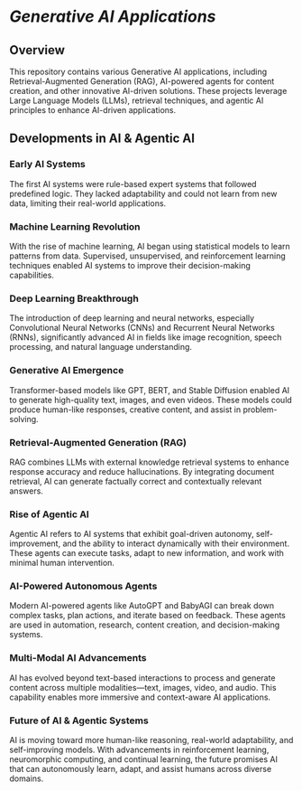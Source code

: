 # *Generative AI Applications*
## **Overview**  
This repository contains various Generative AI applications, including Retrieval-Augmented Generation (RAG), AI-powered agents for content creation, and other innovative AI-driven solutions. These projects leverage Large Language Models (LLMs), retrieval techniques, and agentic AI principles to enhance AI-driven applications.  

## **Developments in AI & Agentic AI**  

### **Early AI Systems**  
The first AI systems were rule-based expert systems that followed predefined logic. They lacked adaptability and could not learn from new data, limiting their real-world applications.  

### **Machine Learning Revolution**  
With the rise of machine learning, AI began using statistical models to learn patterns from data. Supervised, unsupervised, and reinforcement learning techniques enabled AI systems to improve their decision-making capabilities.  

### **Deep Learning Breakthrough**  
The introduction of deep learning and neural networks, especially Convolutional Neural Networks (CNNs) and Recurrent Neural Networks (RNNs), significantly advanced AI in fields like image recognition, speech processing, and natural language understanding.  

### **Generative AI Emergence**  
Transformer-based models like GPT, BERT, and Stable Diffusion enabled AI to generate high-quality text, images, and even videos. These models could produce human-like responses, creative content, and assist in problem-solving.  

### **Retrieval-Augmented Generation (RAG)**  
RAG combines LLMs with external knowledge retrieval systems to enhance response accuracy and reduce hallucinations. By integrating document retrieval, AI can generate factually correct and contextually relevant answers.  

### **Rise of Agentic AI**  
Agentic AI refers to AI systems that exhibit goal-driven autonomy, self-improvement, and the ability to interact dynamically with their environment. These agents can execute tasks, adapt to new information, and work with minimal human intervention.  

### **AI-Powered Autonomous Agents**  
Modern AI-powered agents like AutoGPT and BabyAGI can break down complex tasks, plan actions, and iterate based on feedback. These agents are used in automation, research, content creation, and decision-making systems.  

### **Multi-Modal AI Advancements**  
AI has evolved beyond text-based interactions to process and generate content across multiple modalities—text, images, video, and audio. This capability enables more immersive and context-aware AI applications.  

### **Future of AI & Agentic Systems**  
AI is moving toward more human-like reasoning, real-world adaptability, and self-improving models. With advancements in reinforcement learning, neuromorphic computing, and continual learning, the future promises AI that can autonomously learn, adapt, and assist humans across diverse domains.  
